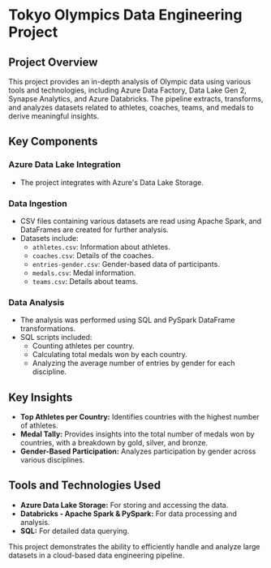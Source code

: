 # Tokyo Olympics Data Engineering Project

## Project Overview
This project provides an in-depth analysis of Olympic data using various tools and technologies, including Azure Data Factory, Data Lake Gen 2, Synapse Analytics, and Azure Databricks. The pipeline extracts, transforms, and analyzes datasets related to athletes, coaches, teams, and medals to derive meaningful insights.

## Key Components
### Azure Data Lake Integration
- The project integrates with Azure's Data Lake Storage.

### Data Ingestion
- CSV files containing various datasets are read using Apache Spark, and DataFrames are created for further analysis.
- Datasets include:
  - `athletes.csv`: Information about athletes.
  - `coaches.csv`: Details of the coaches.
  - `entries-gender.csv`: Gender-based data of participants.
  - `medals.csv`: Medal information.
  - `teams.csv`: Details about teams.

### Data Analysis
- The analysis was performed using SQL and PySpark DataFrame transformations.
- SQL scripts included:
  - Counting athletes per country.
  - Calculating total medals won by each country.
  - Analyzing the average number of entries by gender for each discipline.

## Key Insights
- **Top Athletes per Country:** Identifies countries with the highest number of athletes.
- **Medal Tally:** Provides insights into the total number of medals won by countries, with a breakdown by gold, silver, and bronze.
- **Gender-Based Participation:** Analyzes participation by gender across various disciplines.

## Tools and Technologies Used
- **Azure Data Lake Storage:** For storing and accessing the data.
- **Databricks - Apache Spark & PySpark:** For data processing and analysis.
- **SQL:** For detailed data querying.

This project demonstrates the ability to efficiently handle and analyze large datasets in a cloud-based data engineering pipeline.
